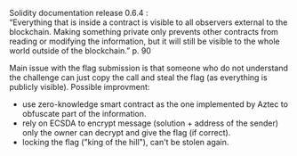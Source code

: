 <!---
The smart contract could be changed in way that submissions does not reveal any valuable information that can be used by other players.

After the registration of a player he should proceed with sharing a public key of a asymetric key pair with the smart contract. 

The player will generate the symetric key pair on his side (this could also be automated with a UI). 
The user need to store his private key somewhere. Because all of his submissions will be encrypted with the 
-->

Solidity documentation release 0.6.4 : <br/>
“Everything that is inside a contract is visible to all observers external to the blockchain. Making something private only prevents other contracts from reading or modifying the information, but it will still be visible to the whole world outside of the blockchain.” p. 90<br/>

Main issue with the flag submission is that someone who do not understand the challenge can just copy the call and steal the flag (as everything is publicly visible). Possible improvment:
- use zero-knowledge smart contract as the one implemented by Aztec to obfuscate part of the information.
- rely on ECSDA to encrypt message (solution + address of the sender) only the owner can decrypt and give the flag (if correct).
- locking the flag ("king of the hill"), can't be stolen again.
